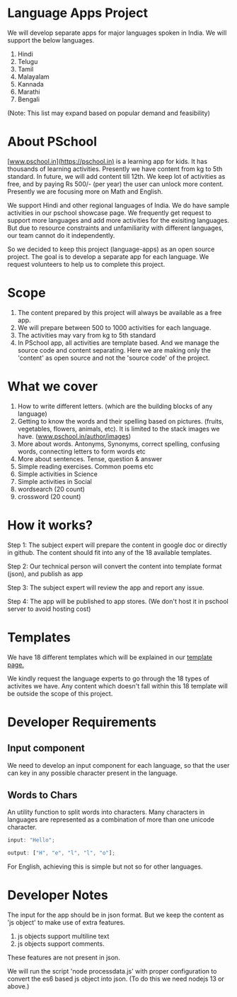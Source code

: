 # Language Apps Project

We will develop separate apps for major languages spoken in India. We will
support the below languages.

1. Hindi
2. Telugu
3. Tamil
4. Malayalam
5. Kannada
6. Marathi
7. Bengali

(Note: This list may expand based on popular demand and feasibility)

# About PSchool

[www.pschool.in](https://pschool.in) is a learning app for kids. It has
thousands of learning activities. Presently we have content from kg to 5th
standard. In future, we will add content till 12th. We keep lot of activities as
free, and by paying Rs 500/- (per year) the user can unlock more content.
Presently we are focusing more on Math and English.

We support Hindi and other regional languages of India. We do have sample
activities in our pschool showcase page. We frequently get request to support
more languages and add more activities for the exisiting languages. But due to
resource constraints and unfamiliarity with different languages, our team cannot
do it independently.

So we decided to keep this project (language-apps) as an open source project.
The goal is to develop a separate app for each language. We request volunteers
to help us to complete this project.

# Scope

1. The content prepared by this project will always be available as a free app.
2. We will prepare between 500 to 1000 activities for each language.
3. The activities may vary from kg to 5th standard
4. In PSchool app, all activities are template based. And we manage the source
   code and content separating. Here we are making only the 'content' as open
   source and not the 'source code' of the project.

# What we cover

1. How to write different letters. (which are the building blocks of any
   language)
2. Getting to know the words and their spelling based on pictures. (fruits,
   vegetables, flowers, animals, etc). It is limited to the stack images we
   have. (www.pschool.in/author/images)
3. More about words. Antonyms, Synonyms, correct spelling, confusing words,
   connecting letters to form words etc
4. More about sentences. Tense, question & answer
5. Simple reading exercises. Common poems etc
6. Simple activities in Science
7. Simple activities in Social
8. wordsearch (20 count)
9. crossword (20 count)

# How it works?

Step 1: The subject expert will prepare the content in google doc or directly in
github. The content should fit into any of the 18 available templates.

Step 2: Our technical person will convert the content into template format
(json), and publish as app

Step 3: The subject expert will review the app and report any issue.

Step 4: The app will be published to app stores. (We don't host it in pschool
server to avoid hosting cost)

# Templates

We have 18 different templates which will be explained in our
[template page.](templates.md)

We kindly request the language experts to go through the 18 types of activites
we have. Any content which doesn't fall within this 18 template will be outside
the scope of this project.

# Developer Requirements

## Input component

We need to develop an input component for each language, so that the user can
key in any possible character present in the language.

## Words to Chars

An utility function to split words into characters. Many characters in languages
are represented as a combination of more than one unicode character.

```js
input: "Hello";

output: ["H", "e", "l", "l", "o"];
```

For English, achieving this is simple but not so for other languages.

# Developer Notes

The input for the app should be in json format. But we keep the content as 'js
object' to make use of extra features.

1. js objects support multiline text
2. js objects support comments.

These features are not present in json.

We will run the script 'node processdata.js' with proper configuration to
convert the es6 based js object into json. (To do this we need nodejs 13 or
above.)
